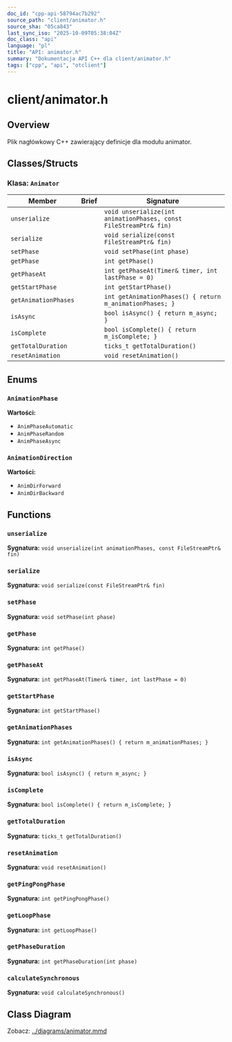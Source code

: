 ```yaml
---
doc_id: "cpp-api-58794ac7b292"
source_path: "client/animator.h"
source_sha: "05ca843"
last_sync_iso: "2025-10-09T05:38:04Z"
doc_class: "api"
language: "pl"
title: "API: animator.h"
summary: "Dokumentacja API C++ dla client/animator.h"
tags: ["cpp", "api", "otclient"]
---
```


# client/animator.h

## Overview

Plik nagłówkowy C++ zawierający definicje dla modułu animator.

## Classes/Structs

### Klasa: `Animator`

| Member | Brief | Signature |
|--------|-------|-----------|
| `unserialize` |  | `void unserialize(int animationPhases, const FileStreamPtr& fin)` |
| `serialize` |  | `void serialize(const FileStreamPtr& fin)` |
| `setPhase` |  | `void setPhase(int phase)` |
| `getPhase` |  | `int getPhase()` |
| `getPhaseAt` |  | `int getPhaseAt(Timer& timer, int lastPhase = 0)` |
| `getStartPhase` |  | `int getStartPhase()` |
| `getAnimationPhases` |  | `int getAnimationPhases() { return m_animationPhases; }` |
| `isAsync` |  | `bool isAsync() { return m_async; }` |
| `isComplete` |  | `bool isComplete() { return m_isComplete; }` |
| `getTotalDuration` |  | `ticks_t getTotalDuration()` |
| `resetAnimation` |  | `void resetAnimation()` |

## Enums

### `AnimationPhase`

**Wartości:**

- `AnimPhaseAutomatic`
- `AnimPhaseRandom`
- `AnimPhaseAsync`

### `AnimationDirection`

**Wartości:**

- `AnimDirForward`
- `AnimDirBackward`

## Functions

### `unserialize`

**Sygnatura:** `void unserialize(int animationPhases, const FileStreamPtr& fin)`

### `serialize`

**Sygnatura:** `void serialize(const FileStreamPtr& fin)`

### `setPhase`

**Sygnatura:** `void setPhase(int phase)`

### `getPhase`

**Sygnatura:** `int getPhase()`

### `getPhaseAt`

**Sygnatura:** `int getPhaseAt(Timer& timer, int lastPhase = 0)`

### `getStartPhase`

**Sygnatura:** `int getStartPhase()`

### `getAnimationPhases`

**Sygnatura:** `int getAnimationPhases() { return m_animationPhases; }`

### `isAsync`

**Sygnatura:** `bool isAsync() { return m_async; }`

### `isComplete`

**Sygnatura:** `bool isComplete() { return m_isComplete; }`

### `getTotalDuration`

**Sygnatura:** `ticks_t getTotalDuration()`

### `resetAnimation`

**Sygnatura:** `void resetAnimation()`

### `getPingPongPhase`

**Sygnatura:** `int getPingPongPhase()`

### `getLoopPhase`

**Sygnatura:** `int getLoopPhase()`

### `getPhaseDuration`

**Sygnatura:** `int getPhaseDuration(int phase)`

### `calculateSynchronous`

**Sygnatura:** `void calculateSynchronous()`

## Class Diagram

Zobacz: [../diagrams/animator.mmd](../diagrams/animator.mmd)
